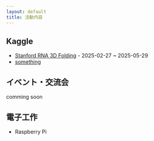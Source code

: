 ```yaml
---
layout: default
title: 活動内容
---
```


## Kaggle
- [Stanford RNA 3D Folding](/posts/2025-02-27-kaggle-competition/) - 2025-02-27 ~ 2025-05-29
- [something]()


## イベント・交流会
comming soon


## 電子工作
- Raspberry Pi